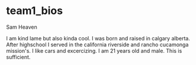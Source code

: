 # team1_bios


Sam Heaven

I am kind lame but also kinda cool. I was born and raised in calgary alberta. After highschool I served 
in the california riverside and rancho cucamonga mission's. I like cars and excercizing. I am 21 years old and male. 
This is sufficient. 